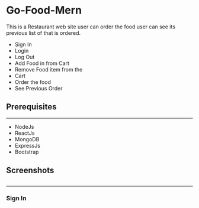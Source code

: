 # Go-Food-Mern
This is a Restaurant web site user can order the food user can see its previous list of that is ordered.

<ul>
    <li>Sign In</li>
    <li>Login</li>
    <li>Log Out</li>
    <li>Add Food in from Cart</li>
    <li>Remove Food item from the</li> <li>Cart</li>
    <li>Order the food</li>
    <li>See Previous Order</li>
</ul>

<H2>Prerequisites</H2>
<hr>
<ul>
    <li>NodeJs</li>
    <li>ReactJs</li>
    <li>MongoDB</li>
    <li>ExpressJs</li>
    <li>Bootstrap</li>
</ul>

<H2>Screenshots<H2>
<hr>
<h3>Sign In</h3>
<img scr='C:\Users\DELL\Pictures\Screenshots\Screenshot (38).png'>

